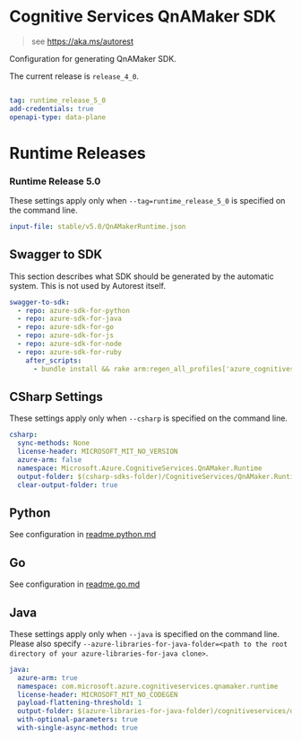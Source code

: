 # Cognitive Services QnAMaker SDK

> see https://aka.ms/autorest

Configuration for generating QnAMaker SDK.

The current release is `release_4_0`.

``` yaml

tag: runtime_release_5_0
add-credentials: true
openapi-type: data-plane
```
# Runtime Releases

### Runtime Release 5.0
These settings apply only when `--tag=runtime_release_5_0` is specified on the command line.

``` yaml $(tag) == 'runtime_release_5_0'
input-file: stable/v5.0/QnAMakerRuntime.json
```

## Swagger to SDK

This section describes what SDK should be generated by the automatic system.
This is not used by Autorest itself.

``` yaml $(swagger-to-sdk)
swagger-to-sdk:
  - repo: azure-sdk-for-python
  - repo: azure-sdk-for-java
  - repo: azure-sdk-for-go
  - repo: azure-sdk-for-js
  - repo: azure-sdk-for-node
  - repo: azure-sdk-for-ruby
    after_scripts:
      - bundle install && rake arm:regen_all_profiles['azure_cognitiveservices_qnamaker_runtime']
```


## CSharp Settings
These settings apply only when `--csharp` is specified on the command line.
``` yaml $(csharp)
csharp:
  sync-methods: None
  license-header: MICROSOFT_MIT_NO_VERSION
  azure-arm: false
  namespace: Microsoft.Azure.CognitiveServices.QnAMaker.Runtime
  output-folder: $(csharp-sdks-folder)/CognitiveServices/QnAMaker.Runtime/src/Generated
  clear-output-folder: true
```

## Python

See configuration in [readme.python.md](./readme.python.md)

## Go

See configuration in [readme.go.md](./readme.go.md)

## Java

These settings apply only when `--java` is specified on the command line.
Please also specify `--azure-libraries-for-java-folder=<path to the root directory of your azure-libraries-for-java clone>`.

``` yaml $(java)
java:
  azure-arm: true
  namespace: com.microsoft.azure.cognitiveservices.qnamaker.runtime
  license-header: MICROSOFT_MIT_NO_CODEGEN
  payload-flattening-threshold: 1
  output-folder: $(azure-libraries-for-java-folder)/cognitiveservices/data-plane/qnamaker/runtime
  with-optional-parameters: true
  with-single-async-method: true
```
